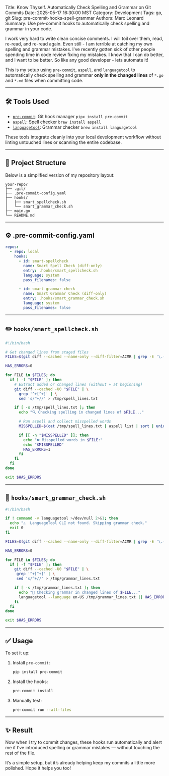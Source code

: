 Title: Know Thyself. Automatically Check Spelling and Grammar on Git Commits
Date: 2025-05-17 16:30:00 MST
Category: Development
Tags: go, git
Slug: pre-commit-hooks-spell-grammar
Authors: Marc Leonard
Summary: Use pre-commit hooks to automatically check spelling and grammar in your code.

I work very hard to write clean concise comments. I will toil over them, read, re-read, and re-read again. Even still - I am terrible at catching my own spelling and grammar mistakes. 
I've recently gotten sick of other people spending time in code review fixing my mistakes. I know that I can do better, and I want to be better. So like any good developer - lets automate it!

This is my setup using `pre-commit`, `aspell`, and `languagetool` to automatically check spelling and grammar **only in the changed lines** of `*.go` and `*.md` files when committing code.

---

## 🛠 Tools Used

- [`pre-commit`](https://pre-commit.com): Git hook manager `pipx install pre-commit` 
- [`aspell`](http://aspell.net/): Spell checker `brew install aspell`
- [`languagetool`](https://languagetool.org/): Grammar checker `brew install languagetool`

These tools integrate cleanly into your local development workflow without linting untouched lines or scanning the entire codebase.

---

## 📁 Project Structure

Below is a simplified version of my repository layout:

```
your-repo/
├── .git/
├── .pre-commit-config.yaml  
├── hooks/           
│   ├── smart_spellcheck.sh
│   └── smart_grammar_check.sh
├── main.go
└── README.md
```

---

## ⚙️ .pre-commit-config.yaml

```yaml
repos:
  - repo: local
    hooks:
      - id: smart-spellcheck
        name: Smart Spell Check (diff-only)
        entry: .hooks/smart_spellcheck.sh
        language: system
        pass_filenames: false

      - id: smart-grammar-check
        name: Smart Grammar Check (diff-only)
        entry: .hooks/smart_grammar_check.sh
        language: system
        pass_filenames: false
```

---

## ✏️ `hooks/smart_spellcheck.sh`

```bash
#!/bin/bash

# Get changed lines from staged files
FILES=$(git diff --cached --name-only --diff-filter=ACMR | grep -E '\.(go|md)$')

HAS_ERRORS=0

for FILE in $FILES; do
  if [ -f "$FILE" ]; then
    # Extract added or changed lines (without + at beginning)
    git diff --cached -U0 "$FILE" | \
      grep '^+[^+]' | \
      sed 's/^+//' > /tmp/spell_lines.txt

    if [ -s /tmp/spell_lines.txt ]; then
      echo "🔍 Checking spelling in changed lines of $FILE..."

      # Run aspell and collect misspelled words
      MISSPELLED=$(cat /tmp/spell_lines.txt | aspell list | sort | uniq)

      if [[ -n "$MISSPELLED" ]]; then
        echo "❌ Misspelled words in $FILE:"
        echo "$MISSPELLED"
        HAS_ERRORS=1
      fi
    fi
  fi
done

exit $HAS_ERRORS
```

---

## 📝 `hooks/smart_grammar_check.sh`

```bash
#!/bin/bash

if ! command -v languagetool >/dev/null 2>&1; then
  echo "⚠️  LanguageTool CLI not found. Skipping grammar check."
  exit 0
fi

FILES=$(git diff --cached --name-only --diff-filter=ACMR | grep -E '\.(go|md)$')

HAS_ERRORS=0

for FILE in $FILES; do
  if [ -f "$FILE" ]; then
    git diff --cached -U0 "$FILE" | \
     grep '^+[^+]' | \
     sed 's/^+//' > /tmp/grammar_lines.txt

    if [ -s /tmp/grammar_lines.txt ]; then
      echo "📝 Checking grammar in changed lines of $FILE..."
      languagetool --language en-US /tmp/grammar_lines.txt || HAS_ERRORS=1
    fi
  fi
done

exit $HAS_ERRORS
```

---

## ✅ Usage

To set it up:

1. Install `pre-commit`:
   ```bash
   pip install pre-commit
   ```

2. Install the hooks:
   ```bash
   pre-commit install
   ```

3. Manually test:
   ```bash
   pre-commit run --all-files
   ```

---

## ✨ Result

Now when I try to commit changes, these hooks run automatically and alert me if I’ve introduced spelling or grammar mistakes — without touching the rest of the file.

It’s a simple setup, but it’s already helping keep my commits a little more polished. Hope it helps you too!
